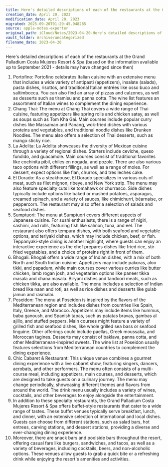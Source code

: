 ```yaml
---
title: Here's detailed descriptions of each of the restaurants at the Grand…
creation_date: April 20, 2023
modification_date: April 20, 2023
migrated: 2025-09-20T01:29:45.948285
source: apple-notes-exporter
original_path: iCloud/Notes/2023-04-20-Here's detailed descriptions of each of the restaurants at the Grand….md
vault_folder: Archive/uncategorized
filename_date: 2023-04-20
---
```



Here's detailed descriptions of each of the restaurants at the Grand Palladium Costa Mujeres Resort & Spa (based on the information available up to September 2021 - details may have changed since then)

1. Portofino: Portofino celebrates Italian cuisine with an extensive menu that includes a wide variety of antipasti (appetizers), insalate (salads), pasta dishes, risottos, and traditional Italian entrées like osso buco and saltimbocca. You can also find an array of pizzas and calzones, as well as desserts such as tiramisu and panna cotta. The wine list features an assortment of Italian wines to complement the dining experience.
2. Chang Thai: The menu at Chang Thai covers a wide range of Thai cuisine, featuring appetizers like spring rolls and chicken satay, as well as soups such as Tom Kha Gai. Main courses include popular curry dishes like Massaman and Panang, wok-fried dishes with various proteins and vegetables, and traditional noodle dishes like Drunken Noodles. The menu also offers a selection of Thai desserts, such as mango sticky rice.
3. La Adelita: La Adelita showcases the diversity of Mexican cuisine through a variety of regional dishes. Starters include ceviche, queso fundido, and guacamole. Main courses consist of traditional favorites like cochinita pibil, chiles en nogada, and pozole. There are also various taco options with different fillings, as well as a range of moles. For dessert, expect options like flan, churros, and tres leches cake.
4. El Dorado: As a steakhouse, El Dorado specializes in various cuts of meat, such as filet mignon, ribeye, and New York strip. The menu may also feature specialty cuts like tomahawk or churrasco. Side dishes typically include options like baked or mashed potatoes, asparagus, creamed spinach, and a variety of sauces, like chimichurri, béarnaise, or peppercorn. The restaurant may also offer a selection of salads and seafood dishes.
5. Sumptuori: The menu at Sumptuori covers different aspects of Japanese cuisine. For sushi enthusiasts, there is a range of nigiri, sashimi, and rolls, featuring fish like salmon, tuna, and eel. The restaurant also offers tempura dishes, with both seafood and vegetable options, and teriyaki dishes, which may include chicken, beef, or fish. Teppanyaki-style dining is another highlight, where guests can enjoy an interactive experience as the chef prepares dishes like fried rice, stir-fried vegetables, and a choice of proteins right in front of them.
6. Bhogali: Bhogali offers a wide range of Indian dishes, with a mix of both North and South Indian cuisine. Appetizers may include pakoras, aloo tikki, and papadum, while main courses cover various curries like butter chicken, lamb rogan josh, and vegetarian options like paneer tikka masala and chana masala. Biryani dishes and tandoori meats, such as chicken tikka, are also available. The menu includes a selection of Indian bread like naan and roti, as well as rice dishes and desserts like gulab jamun and rasmalai.
7. Poseidon: The menu at Poseidon is inspired by the flavors of the Mediterranean region and includes dishes from countries like Spain, Italy, Greece, and Morocco. Appetizers may include items like hummus, baba ganoush, and Spanish tapas, such as patatas bravas, gambas al ajillo, and stuffed peppers. Main courses might feature a variety of grilled fish and seafood dishes, like whole grilled sea bass or seafood linguine. Other offerings could include paellas, Greek moussaka, and Moroccan tagines. Desserts may consist of baklava, panna cotta, and other Mediterranean-inspired sweets. The wine list at Poseidon usually features selections from Mediterranean countries to complement the dining experience.
8. Chic Cabaret & Restaurant: This unique venue combines a gourmet dining experience with a live cabaret show, featuring singers, dancers, acrobats, and other performers. The menu often consists of a multi-course meal, including appetizers, main courses, and desserts, which are designed to take guests on a culinary journey. The menu may change periodically, showcasing different themes and flavors from around the world. The drink menu usually includes a variety of wines, cocktails, and other beverages to enjoy alongside the entertainment.
9. In addition to these specialty restaurants, the Grand Palladium Costa Mujeres Resort & Spa offers buffet-style restaurants that cater to a wide range of tastes. These buffet venues typically serve breakfast, lunch, and dinner, with an extensive selection of international and local dishes. Guests can choose from different stations, such as salad bars, hot entrees, carving stations, and dessert stations, providing a diverse and ever-changing dining experience.
10. Moreover, there are snack bars and poolside bars throughout the resort, offering casual fare like burgers, sandwiches, and tacos, as well as a variety of beverages, including cocktails, beers, and non-alcoholic options. These venues allow guests to grab a quick bite or a refreshing drink while enjoying the resort's amenities and activities.

